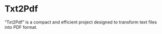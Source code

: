 # Txt2Pdf
“Txt2Pdf” is a compact and efficient project designed to transform text files into PDF format.  
